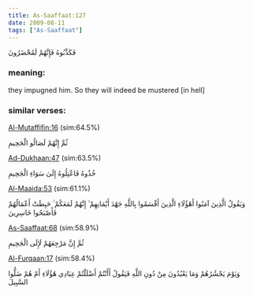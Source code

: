 ```yaml
---
title: As-Saaffaat:127
date: 2009-08-11
tags: ["As-Saaffaat"]
---
```

فَكَذَّبُوهُ فَإِنَّهُمْ لَمُحْضَرُونَ
### meaning: 
they impugned him. So they will indeed be mustered [in hell]
### similar verses: 

[Al-Mutaffifin:16](/83/16) (sim:64.5%)

ثُمَّ إِنَّهُمْ لَصَالُو الْجَحِيمِ

[Ad-Dukhaan:47](/44/47) (sim:63.5%)

خُذُوهُ فَاعْتِلُوهُ إِلَىٰ سَوَاءِ الْجَحِيمِ

[Al-Maaida:53](/5/53) (sim:61.1%)

وَيَقُولُ الَّذِينَ آمَنُوا أَهَٰؤُلَاءِ الَّذِينَ أَقْسَمُوا بِاللَّهِ جَهْدَ أَيْمَانِهِمْ ۙ إِنَّهُمْ لَمَعَكُمْ ۚ حَبِطَتْ أَعْمَالُهُمْ فَأَصْبَحُوا خَاسِرِينَ

[As-Saaffaat:68](/37/68) (sim:58.9%)

ثُمَّ إِنَّ مَرْجِعَهُمْ لَإِلَى الْجَحِيمِ

[Al-Furqaan:17](/25/17) (sim:58.4%)

وَيَوْمَ يَحْشُرُهُمْ وَمَا يَعْبُدُونَ مِنْ دُونِ اللَّهِ فَيَقُولُ أَأَنْتُمْ أَضْلَلْتُمْ عِبَادِي هَٰؤُلَاءِ أَمْ هُمْ ضَلُّوا السَّبِيلَ
